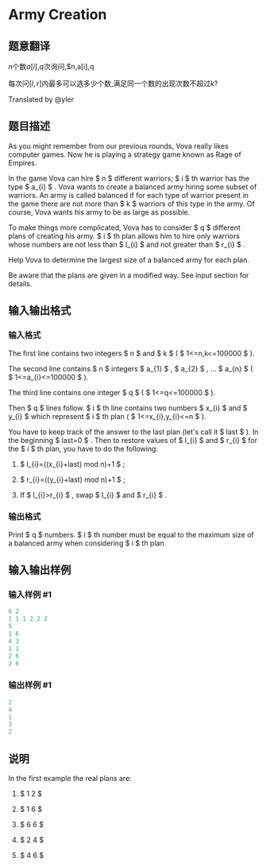 # Army Creation

## 题意翻译

$n$个数$a[i]$,$q$次询问,$n,a[i],q

每次问$[l,r]$内最多可以选多少个数,满足同一个数的出现次数不超过$k$?

Translated by @yler

## 题目描述

As you might remember from our previous rounds, Vova really likes computer games. Now he is playing a strategy game known as Rage of Empires.

In the game Vova can hire $ n $ different warriors; $ i $ th warrior has the type $ a_{i} $ . Vova wants to create a balanced army hiring some subset of warriors. An army is called balanced if for each type of warrior present in the game there are not more than $ k $ warriors of this type in the army. Of course, Vova wants his army to be as large as possible.

To make things more complicated, Vova has to consider $ q $ different plans of creating his army. $ i $ th plan allows him to hire only warriors whose numbers are not less than $ l_{i} $ and not greater than $ r_{i} $ .

Help Vova to determine the largest size of a balanced army for each plan.

Be aware that the plans are given in a modified way. See input section for details.

## 输入输出格式

### 输入格式

The first line contains two integers $ n $ and $ k $ ( $ 1<=n,k<=100000 $ ).

The second line contains $ n $ integers $ a_{1} $ , $ a_{2} $ , ... $ a_{n} $ ( $ 1<=a_{i}<=100000 $ ).

The third line contains one integer $ q $ ( $ 1<=q<=100000 $ ).

Then $ q $ lines follow. $ i $ th line contains two numbers $ x_{i} $ and $ y_{i} $ which represent $ i $ th plan ( $ 1<=x_{i},y_{i}<=n $ ).

You have to keep track of the answer to the last plan (let's call it $ last $ ). In the beginning $ last=0 $ . Then to restore values of $ l_{i} $ and $ r_{i} $ for the $ i $ th plan, you have to do the following:

1. $ l_{i}=((x_{i}+last) mod n)+1 $ ;

2. $ r_{i}=((y_{i}+last) mod n)+1 $ ;

3. If $ l_{i}>r_{i} $ , swap $ l_{i} $ and $ r_{i} $ .

### 输出格式

Print $ q $ numbers. $ i $ th number must be equal to the maximum size of a balanced army when considering $ i $ th plan.

## 输入输出样例

### 输入样例 #1

```cpp
6 2
1 1 1 2 2 2
5
1 6
4 3
1 1
2 6
2 6

```
### 输出样例 #1

```cpp
2
4
1
3
2

```
## 说明

In the first example the real plans are:

1. $ 1 2 $

2. $ 1 6 $

3. $ 6 6 $

4. $ 2 4 $

5. $ 4 6 $

